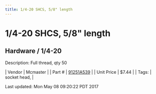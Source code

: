 ```yaml
---
title: 1/4-20 SHCS, 5/8" length
---
```


# 1/4-20 SHCS, 5/8" length
## Hardware / 1/4-20
Description: 	Full thread, qty 50 

| Vendor | Mcmaster | 
| Part # | [91251A539](https://www.mcmaster.com/#91251A539) | 
| Unit Price | $7.44 | 
| Tags: | socket head,  | 

Last updated: Mon May 08 09:20:22 PDT 2017